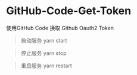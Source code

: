 # GitHub-Code-Get-Token

使用GitHub Code 换取 Github Oauth2 Token

>启动服务 yarn start

>停止服务 yarn stop

>重启服务 yarn restart
